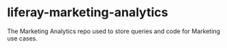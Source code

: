 # liferay-marketing-analytics
The Marketing Analytics repo used to store queries and code for Marketing use cases.
